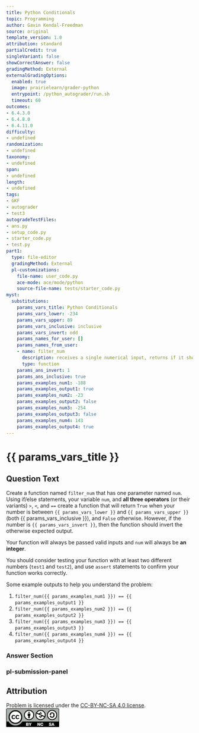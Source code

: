 ```yaml
---
title: Python Conditionals
topic: Programming
author: Gavin Kendal-Freedman
source: original
template_version: 1.0
attribution: standard
partialCredit: true
singleVariant: false
showCorrectAnswer: false
gradingMethod: External
externalGradingOptions:
  enabled: true
  image: prairielearn/grader-python
  entrypoint: /python_autograder/run.sh
  timeout: 60
outcomes:
- 6.4.3.0
- 6.4.8.0
- 6.4.11.0
difficulty:
- undefined
randomization:
- undefined
taxonomy:
- undefined
span:
- undefined
length:
- undefined
tags:
- GKF
- autograder
- test3
autogradeTestFiles:
- ans.py
- setup_code.py
- starter_code.py
- test.py
part1:
  type: file-editor
  gradingMethod: External
  pl-customizations:
    file-name: user_code.py
    ace-mode: ace/mode/python
    source-file-name: tests/starter_code.py
myst:
  substitutions:
    params_vars_title: Python Conditionals
    params_vars_lower: -234
    params_vars_upper: 89
    params_vars_inclusive: inclusive
    params_vars_invert: odd
    params_names_for_user: []
    params_names_from_user:
    - name: filter_num
      description: receives a single numerical input, returns if it should be filtered
      type: function
    params_ans_invert: 1
    params_ans_inclusive: true
    params_examples_num1: -188
    params_examples_output1: true
    params_examples_num2: -23
    params_examples_output2: false
    params_examples_num3: -254
    params_examples_output3: false
    params_examples_num4: 143
    params_examples_output4: true
---
```

# {{ params_vars_title }}

## Question Text

Create a function named `filter_num` that has one parameter named `num`. Using if/else statements, your variable `num`, and **all three operators** (or their variants) <code>></code>, <code>\<</code>, and <code>==</code> create a function that will return `True` when your number is between `{{ params_vars_lower }}` and `{{ params_vars_upper }}` (both {{ params_vars_inclusive }}), and `False` otherwise. However, if the number is `{{ params_vars_invert }}`, then the function should invert the otherwise expected output.

Your function will always be passed valid inputs and `num` will always be **an integer**.

You should consider testing your function with at least two different numbers (`test1` and `test2`), and use `assert` statements to confirm your function works correctly.

Some example outputs to help you understand the problem:

1. `filter_num({{ params_examples_num1 }}) == {{ params_examples_output1 }}`
1. `filter_num({{ params_examples_num2 }}) == {{ params_examples_output2 }}`
1. `filter_num({{ params_examples_num3 }}) == {{ params_examples_output3 }}`
1. `filter_num({{ params_examples_num4 }}) == {{ params_examples_output4 }}`

### Answer Section

### pl-submission-panel

<pl-external-grader-results></pl-external-grader-results>
<pl-file-preview></pl-file-preview>

## Attribution

Problem is licensed under the [CC-BY-NC-SA 4.0 license](https://creativecommons.org/licenses/by-nc-sa/4.0/).<br> ![The Creative Commons 4.0 license requiring attribution-BY, non-commercial-NC, and share-alike-SA license.](https://raw.githubusercontent.com/firasm/bits/master/by-nc-sa.png)